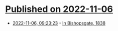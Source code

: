 # [Published on 2022-11-06](index.md)

* [2022-11-06, 09:23:23](https://news.ycombinator.com/item?id=33490712) - [In Bishopsgate, 1838](https://spitalfieldslife.com/2022/11/06/in-bishopsgate-1838/)
